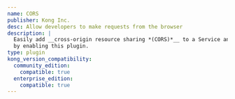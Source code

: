 ```yaml
---
name: CORS
publisher: Kong Inc.
desc: Allow developers to make requests from the browser
description: |
  Easily add __cross-origin resource sharing *(CORS)*__ to a Service and a Route
  by enabling this plugin.
type: plugin
kong_version_compatibility:
  community_edition:
    compatible: true
  enterprise_edition:
    compatible: true
---
```

